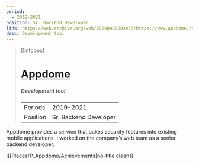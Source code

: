 ```yaml
---
period:
  - 2019-2021
position: Sr. Backend Developer
link: https://web.archive.org/web/20200408003453/https://www.appdome.com/
desc: Development tool
---
```

> [!infobox]
> # [Appdome](https://web.archive.org/web/20200408003453/https://www.appdome.com/)
> ##### Development tool
> 
> |  | |
> | ---- | ---- |
> | Periods | 2019-2021
> | Position | Sr. Backend Developer |

Appdome provides a service that bakes security features into existing mobile applications. I worked on the company’s web team as a senior backend developer.

![[Places/P_Appdome/Achievements|no-title clean]]
